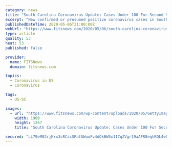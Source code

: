 ```yaml
---
category: news
title: "South Carolina Coronavirus Update: Cases Under 100 For Second Straight Day"
excerpt: "New confirmed or presumed positive coronavirus cases in South Carolina clocked in below 100 for the second day in a row, according to data released on Wednesday by health officials. The latest print marked only the third time since March 27 that new reported cases were below triple digits."
publishedDateTime: 2020-05-06T21:00:00Z
webUrl: "https://www.fitsnews.com/2020/05/06/south-carolina-coronavirus-update-cases-under-100-for-second-straight-day/"
type: article
quality: 53
heat: 53
published: false

provider:
  name: FITSNews
  domain: fitsnews.com

topics:
  - Coronavirus in US
  - Coronavirus

tags:
  - US-SC

images:
  - url: "https://www.fitsnews.com/wp-content/uploads/2020/05/GettyImages-1207022888-e1588797682279.jpg"
    width: 1900
    height: 1267
    title: "South Carolina Coronavirus Update: Cases Under 100 For Second Straight Day"

secured: "LL79eM02rjKxx3sRCzcSPafUWuoFv4dQkBW5x1I7qZVgr19aAFR8eqhRQL4wOR3L1SO2Omq5jkWHeIWC0xoncsUKawrL41Wz0bmmBI0eUguR1B/2vXw5XuvJM7KAGwyjdELw2c6gExl3AqU9fq+5M2RnPuwbmPOHgcs7K6QObQYCsTGrJ/laQ6t6Nz/IlR9ka1mok5ndPXxcsbLcXmZx2MrCZQQh3qcLOZEbBQVNONqATiUIIYf8cQRAMrxBbCjaKStptPp9u+472qKGGo71ZlYYAvpu/JLQV9ybtZyCOiV0qHul2nKRxyYWYL6m5XycbBVwz/crqVCMQVvT0rkoi4XsgM/gwnJAgilbNsqUnsYBNIeMeiGMogqyJX/ktyjTj4JsDz6xMaOPj6IuE5lJKhDQsZhY+Mi6OFhbsQ+Hnq8y0mNu+8Z+nkscroI+i4ttA07RE727oQqCzbmlrxqAaxxtTqvBVYXzBk+O2/3tduE=;Klp2uKVhqacLTQ1wi08+bQ=="
---
```


